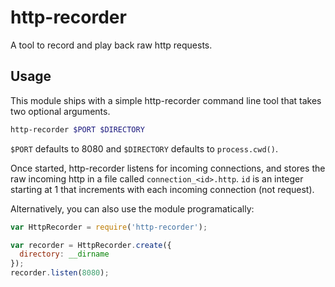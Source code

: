 # http-recorder

A tool to record and play back raw http requests.

## Usage

This module ships with a simple http-recorder command line tool that takes
two optional arguments.

``` bash
http-recorder $PORT $DIRECTORY
```

`$PORT` defaults to 8080 and `$DIRECTORY` defaults to `process.cwd()`.

Once started, http-recorder listens for incoming connections, and stores the
raw incoming http in a file called `connection_<id>.http`. `id` is an integer
starting at 1 that increments with each incoming connection (not request).

Alternatively, you can also use the module programatically:

``` javascript
var HttpRecorder = require('http-recorder');

var recorder = HttpRecorder.create({
  directory: __dirname
});
recorder.listen(8080);
```
